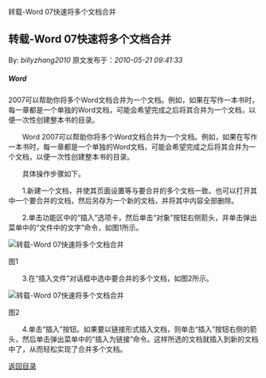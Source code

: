 转载-Word 07快速将多个文档合并
## 转载-Word 07快速将多个文档合并

By: *billyzhang2010* 原文发布于：*2010-05-21 09:41:33*

##### Word
2007可以帮助你将多个Word文档合并为一个文档。例如，如果在写作一本书时，每一章都是一个单独的Word文档，可能会希望完成之后将其合并为一个文档，以便一次性创建整本书的目录。

　　Word
2007可以帮助你将多个Word文档合并为一个文档。例如，如果在写作一本书时，每一章都是一个单独的Word文档，可能会希望完成之后将其合并为一个文档，以便一次性创建整本书的目录。

　　具体操作步骤如下。

　　1.新建一个文档，并使其页面设置等与要合并的多个文档一致。也可以打开其中一个要合并的文档，然后另存为一个新的文档，并将其中内容全部删除。

　　2.单击功能区中的“插入”选项卡，然后单击“对象”按钮右侧箭头，并单击弹出菜单中的“文件中的文字”命令，如图1所示。

![转载-Word&nbsp;<wbr>07快速将多个文档合并](http&#58;//www.pcworld.com.cn/how_to_use/mirror/247.158.233/web/content_center/images_center/GSPS_Project_16/upload/2007-11-05/U50DT20071105141534.jpg)

图1

　　3.在“插入文件”对话框中选中要合并的多个文档，如图2所示。

![转载-Word&nbsp;<wbr>07快速将多个文档合并](http&#58;//www.pcworld.com.cn/how_to_use/mirror/247.158.233/web/content_center/images_center/GSPS_Project_16/upload/2007-11-05/U50DT20071105141548.jpg)

图2

　　4.单击“插入”按钮。如果要以链接形式插入文档，则单击“插入”按钮右侧的箭头，然后单击弹出菜单中的“插入为链接”命令。这样所选的文档就插入到新的文档中了，从而轻松实现了合并多个文档。

[返回目录](index.html)
